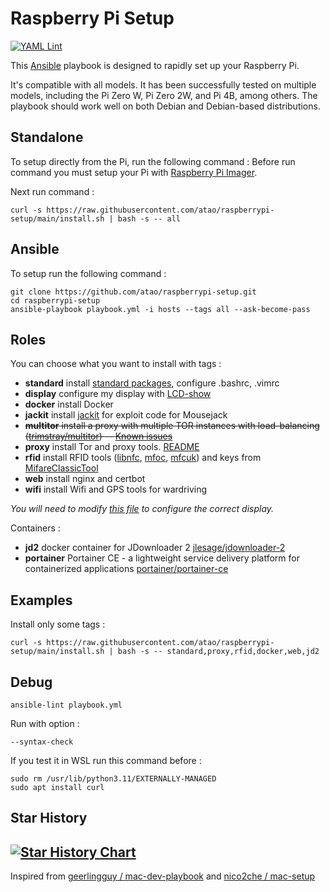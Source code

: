 # Raspberry Pi Setup

[![YAML Lint](https://github.com/atao/raspberrypi-setup/actions/workflows/main.yml/badge.svg)](https://github.com/atao/raspberrypi-setup/actions/workflows/main.yml)

This [Ansible](https://www.ansible.com/) playbook is designed to rapidly set up your Raspberry Pi.

It's compatible with all models. It has been successfully tested on multiple models, including the Pi Zero W, Pi Zero 2W, and Pi 4B, among others. The playbook should work well on both Debian and Debian-based distributions.

## Standalone

To setup directly from the Pi, run the following command :
Before run command you must setup your Pi with [Raspberry Pi Imager](https://www.raspberrypi.org/software/).

Next run command :

```
curl -s https://raw.githubusercontent.com/atao/raspberrypi-setup/main/install.sh | bash -s -- all
```
## Ansible

To setup run the following command :

```
git clone https://github.com/atao/raspberrypi-setup.git
cd raspberrypi-setup
ansible-playbook playbook.yml -i hosts --tags all --ask-become-pass
```

## Roles

You can choose what you want to install with tags :

- **standard** install [standard packages](roles/standard/vars/main.yml), configure .bashrc, .vimrc
- **display** configure my display with [LCD-show](https://github.com/goodtft/LCD-show)
- **docker** install Docker
- **jackit** install [jackit](https://github.com/insecurityofthings/jackit) for exploit code for Mousejack
- ~~**multitor** install a proxy with multiple TOR instances with load-balancing ([trimstray/multitor](https://github.com/trimstray/multitor)) -- [Known issues](https://github.com/atao/raspberrypi-setup/blob/main/roles/multitor/README.md)~~
- **proxy** install Tor and proxy tools. [README](roles/proxy/README.md)
- **rfid** install RFID tools ([libnfc](https://github.com/nfc-tools/libnfc), [mfoc](https://github.com/nfc-tools/mfoc), [mfcuk](https://github.com/nfc-tools/mfcuk)) and keys from [MifareClassicTool](https://github.com/ikarus23/MifareClassicTool/tree/master/Mifare%20Classic%20Tool/app/src/main/assets/key-files)
- **web** install nginx and certbot
- **wifi** install Wifi and GPS tools for wardriving

_You will need to modify [this file](roles/display/tasks/main.yml) to configure the correct display._

Containers :
- **jd2** docker container for JDownloader 2 [jlesage/jdownloader-2](https://github.com/jlesage/docker-jdownloader-2)
- **portainer** Portainer CE - a lightweight service delivery platform for containerized applications [portainer/portainer-ce](https://hub.docker.com/r/portainer/portainer-ce)


## Examples
Install only some tags :
```
curl -s https://raw.githubusercontent.com/atao/raspberrypi-setup/main/install.sh | bash -s -- standard,proxy,rfid,docker,web,jd2
```

## Debug
```
ansible-lint playbook.yml
```
Run with option :
```
--syntax-check
```
If you test it in WSL run this command before :
```
sudo rm /usr/lib/python3.11/EXTERNALLY-MANAGED
sudo apt install curl
```

## Star History
[![Star History Chart](https://api.star-history.com/svg?repos=atao/raspberrypi-setup&Date&type=Date)](https://star-history.com/#atao/raspberrypi-setup&Date)
--

Inspired from [geerlingguy / mac-dev-playbook](https://github.com/geerlingguy/mac-dev-playbook) and [nico2che / mac-setup](https://github.com/nico2che/mac-setup)
